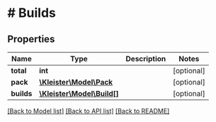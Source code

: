# # Builds

## Properties

Name | Type | Description | Notes
------------ | ------------- | ------------- | -------------
**total** | **int** |  | [optional]
**pack** | [**\Kleister\Model\Pack**](Pack.md) |  | [optional]
**builds** | [**\Kleister\Model\Build[]**](Build.md) |  | [optional]

[[Back to Model list]](../../README.md#models) [[Back to API list]](../../README.md#endpoints) [[Back to README]](../../README.md)

